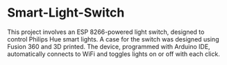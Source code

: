 # Smart-Light-Switch
This project involves an ESP 8266-powered light switch, designed to control Philips Hue smart lights. A case for the switch was designed using Fusion 360 and 3D printed. The device, programmed with Arduino IDE, automatically connects to WiFi and toggles lights on or off with each click.
